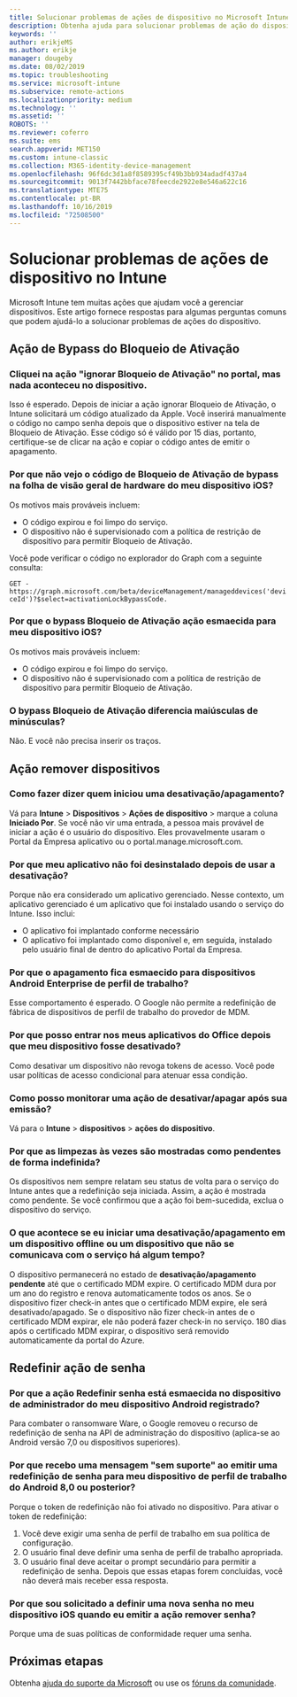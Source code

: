 ```yaml
---
title: Solucionar problemas de ações de dispositivo no Microsoft Intune – Azure | Microsoft Docs
description: Obtenha ajuda para solucionar problemas de ação do dispositivo.
keywords: ''
author: erikjeMS
ms.author: erikje
manager: dougeby
ms.date: 08/02/2019
ms.topic: troubleshooting
ms.service: microsoft-intune
ms.subservice: remote-actions
ms.localizationpriority: medium
ms.technology: ''
ms.assetid: ''
ROBOTS: ''
ms.reviewer: coferro
ms.suite: ems
search.appverid: MET150
ms.custom: intune-classic
ms.collection: M365-identity-device-management
ms.openlocfilehash: 96f6dc3d1a8f8589395cf49b3bb934adadf437a4
ms.sourcegitcommit: 9013f7442bbface78feecde2922e8e546a622c16
ms.translationtype: MTE75
ms.contentlocale: pt-BR
ms.lasthandoff: 10/16/2019
ms.locfileid: "72508500"
---
```

# <a name="troubleshoot-device-actions-in-intune"></a>Solucionar problemas de ações de dispositivo no Intune

Microsoft Intune tem muitas ações que ajudam você a gerenciar dispositivos. Este artigo fornece respostas para algumas perguntas comuns que podem ajudá-lo a solucionar problemas de ações do dispositivo.

## <a name="bypass-activation-lock-action"></a>Ação de Bypass do Bloqueio de Ativação

### <a name="i-clicked-the-bypass-activation-lock-action-in-the-portal-but-nothing-happened-on-the-device"></a>Cliquei na ação "ignorar Bloqueio de Ativação" no portal, mas nada aconteceu no dispositivo.
Isso é esperado. Depois de iniciar a ação ignorar Bloqueio de Ativação, o Intune solicitará um código atualizado da Apple. Você inserirá manualmente o código no campo senha depois que o dispositivo estiver na tela de Bloqueio de Ativação. Esse código só é válido por 15 dias, portanto, certifique-se de clicar na ação e copiar o código antes de emitir o apagamento.

### <a name="why-dont-i-see-the-bypass-activation-lock-code-in-the-hardware-overview-blade-of-my-ios-device"></a>Por que não vejo o código de Bloqueio de Ativação de bypass na folha de visão geral de hardware do meu dispositivo iOS?
Os motivos mais prováveis incluem:
- O código expirou e foi limpo do serviço.
- O dispositivo não é supervisionado com a política de restrição de dispositivo para permitir Bloqueio de Ativação.

Você pode verificar o código no explorador do Graph com a seguinte consulta:

```GET - https://graph.microsoft.com/beta/deviceManagement/manageddevices('deviceId')?$select=activationLockBypassCode.```

### <a name="why-is-the-bypass-activation-lock-action-greyed-out-for-my-ios-device"></a>Por que o bypass Bloqueio de Ativação ação esmaecida para meu dispositivo iOS?
Os motivos mais prováveis incluem: 
- O código expirou e foi limpo do serviço.
- O dispositivo não é supervisionado com a política de restrição de dispositivo para permitir Bloqueio de Ativação.

### <a name="is-the-bypass-activation-lock-code-case-sensitive"></a>O bypass Bloqueio de Ativação diferencia maiúsculas de minúsculas?
Não. E você não precisa inserir os traços.

## <a name="remove-devices-action"></a>Ação remover dispositivos

### <a name="how-do-i-tell-who-started-a-retirewipe"></a>Como fazer dizer quem iniciou uma desativação/apagamento?
Vá para **Intune** > **Dispositivos** > **Ações de dispositivo** > marque a coluna **Iniciado Por**.
Se você não vir uma entrada, a pessoa mais provável de iniciar a ação é o usuário do dispositivo. Eles provavelmente usaram o Portal da Empresa aplicativo ou o portal.manage.microsoft.com.

### <a name="why-wasnt-my-application-uninstalled-after-using-retire"></a>Por que meu aplicativo não foi desinstalado depois de usar a desativação?
Porque não era considerado um aplicativo gerenciado. Nesse contexto, um aplicativo gerenciado é um aplicativo que foi instalado usando o serviço do Intune. Isso inclui:
- O aplicativo foi implantado conforme necessário
- O aplicativo foi implantado como disponível e, em seguida, instalado pelo usuário final de dentro do aplicativo Portal da Empresa.

### <a name="why-is-wipe-grayed-out-for-android-enterprise-work-profile-devices"></a>Por que o apagamento fica esmaecido para dispositivos Android Enterprise de perfil de trabalho?
Esse comportamento é esperado. O Google não permite a redefinição de fábrica de dispositivos de perfil de trabalho do provedor de MDM.

### <a name="why-can-i-sign-back-into-my-office-apps-after-my-device-was-retired"></a>Por que posso entrar nos meus aplicativos do Office depois que meu dispositivo fosse desativado?
Como desativar um dispositivo não revoga tokens de acesso. Você pode usar políticas de acesso condicional para atenuar essa condição.

### <a name="how-can-i-monitor-a-retirewipe-action-after-it-was-issued"></a>Como posso monitorar uma ação de desativar/apagar após sua emissão?
Vá para o **Intune**  > **dispositivos**  > **ações do dispositivo**.

### <a name="why-do-wipes-sometimes-show-as-pending-indefinitely"></a>Por que as limpezas às vezes são mostradas como pendentes de forma indefinida?
Os dispositivos nem sempre relatam seu status de volta para o serviço do Intune antes que a redefinição seja iniciada. Assim, a ação é mostrada como pendente. Se você confirmou que a ação foi bem-sucedida, exclua o dispositivo do serviço.

### <a name="what-happens-if-i-start-a-retirewipe-on-an-offline-device-or-a-device-that-hasnt-communicated-with-the-service-in-a-while"></a>O que acontece se eu iniciar uma desativação/apagamento em um dispositivo offline ou um dispositivo que não se comunicava com o serviço há algum tempo?
O dispositivo permanecerá no estado de **desativação/apagamento pendente** até que o certificado MDM expire. O certificado MDM dura por um ano do registro e renova automaticamente todos os anos. Se o dispositivo fizer check-in antes que o certificado MDM expire, ele será desativado/apagado. Se o dispositivo não fizer check-in antes de o certificado MDM expirar, ele não poderá fazer check-in no serviço. 180 dias após o certificado MDM expirar, o dispositivo será removido automaticamente da portal do Azure.


## <a name="reset-passcode-action"></a>Redefinir ação de senha

### <a name="why-is-the-reset-passcode-action-greyed-out-on-my-android-device-admin-enrolled-device"></a>Por que a ação Redefinir senha está esmaecida no dispositivo de administrador do meu dispositivo Android registrado?
Para combater o ransomware Ware, o Google removeu o recurso de redefinição de senha na API de administração do dispositivo (aplica-se ao Android versão 7,0 ou dispositivos superiores).

### <a name="why-do-i-get-a-not-supported-message-when-i-issue-a-passcode-reset-to-my-android-80-or-later-work-profile-enrolled-device"></a>Por que recebo uma mensagem "sem suporte" ao emitir uma redefinição de senha para meu dispositivo de perfil de trabalho do Android 8,0 ou posterior?
Porque o token de redefinição não foi ativado no dispositivo. Para ativar o token de redefinição:
1. Você deve exigir uma senha de perfil de trabalho em sua política de configuração.
2. O usuário final deve definir uma senha de perfil de trabalho apropriada.
3. O usuário final deve aceitar o prompt secundário para permitir a redefinição de senha.
Depois que essas etapas forem concluídas, você não deverá mais receber essa resposta.

### <a name="why-am-i-prompted-to-set-a-new-passcode-on-my-ios-device-when-i-issue-the-remove-passcode-action"></a>Por que sou solicitado a definir uma nova senha no meu dispositivo iOS quando eu emitir a ação remover senha?
Porque uma de suas políticas de conformidade requer uma senha.

## <a name="next-steps"></a>Próximas etapas

Obtenha [ajuda do suporte da Microsoft](../fundamentals/get-support.md) ou use os [fóruns da comunidade](https://social.technet.microsoft.com/Forums/en-US/home?category=microsoftintune).
